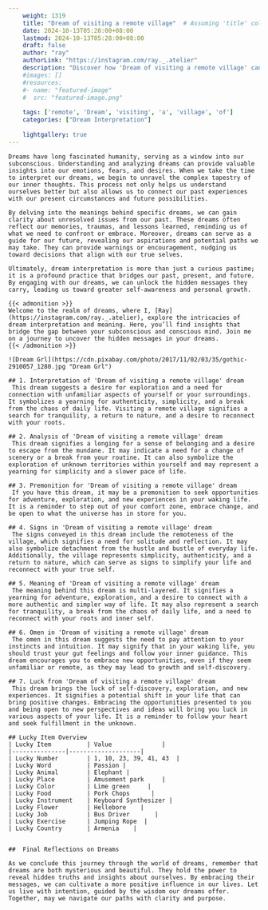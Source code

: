 ```yaml
---
    weight: 1319
    title: "Dream of visiting a remote village"  # Assuming 'title' column exists
    date: 2024-10-13T05:28:00+08:00
    lastmod: 2024-10-13T05:28:00+08:00
    draft: false
    author: "ray"
    authorLink: "https://instagram.com/ray._.atelier"
    description: "Discover how 'Dream of visiting a remote village' can interpret your future and uncover its significant meanings in your life."
    #images: []
    #resources:
    #- name: "featured-image"
    #  src: "featured-image.png"
    
    tags: ['remote', 'Dream', 'visiting', 'a', 'village', 'of']
    categories: ["Dream Interpretation"]
    
    lightgallery: true
---
```

    
    Dreams have long fascinated humanity, serving as a window into our subconscious. Understanding and analyzing dreams can provide valuable insights into our emotions, fears, and desires. When we take the time to interpret our dreams, we begin to unravel the complex tapestry of our inner thoughts. This process not only helps us understand ourselves better but also allows us to connect our past experiences with our present circumstances and future possibilities.
    
    By delving into the meanings behind specific dreams, we can gain clarity about unresolved issues from our past. These dreams often reflect our memories, traumas, and lessons learned, reminding us of what we need to confront or embrace. Moreover, dreams can serve as a guide for our future, revealing our aspirations and potential paths we may take. They can provide warnings or encouragement, nudging us toward decisions that align with our true selves.
    
    Ultimately, dream interpretation is more than just a curious pastime; it is a profound practice that bridges our past, present, and future. By engaging with our dreams, we can unlock the hidden messages they carry, leading us toward greater self-awareness and personal growth.
    
    {{< admonition >}}
    Welcome to the realm of dreams, where I, [Ray](https://instagram.com/ray._.atelier), explore the intricacies of dream interpretation and meaning. Here, you’ll find insights that bridge the gap between your subconscious and conscious mind. Join me on a journey to uncover the hidden messages in your dreams.
    {{< /admonition >}}
    
    ![Dream Grl](https://cdn.pixabay.com/photo/2017/11/02/03/35/gothic-2910057_1280.jpg "Dream Grl")
    
    ## 1. Interpretation of 'Dream of visiting a remote village' dream
     This dream suggests a desire for exploration and a need for connection with unfamiliar aspects of yourself or your surroundings. It symbolizes a yearning for authenticity, simplicity, and a break from the chaos of daily life. Visiting a remote village signifies a search for tranquility, a return to nature, and a desire to reconnect with your roots.
    
    ## 2. Analysis of 'Dream of visiting a remote village' dream
     This dream signifies a longing for a sense of belonging and a desire to escape from the mundane. It may indicate a need for a change of scenery or a break from your routine. It can also symbolize the exploration of unknown territories within yourself and may represent a yearning for simplicity and a slower pace of life.
    
    ## 3. Premonition for 'Dream of visiting a remote village' dream
     If you have this dream, it may be a premonition to seek opportunities for adventure, exploration, and new experiences in your waking life. It is a reminder to step out of your comfort zone, embrace change, and be open to what the universe has in store for you.
    
    ## 4. Signs in 'Dream of visiting a remote village' dream
     The signs conveyed in this dream include the remoteness of the village, which signifies a need for solitude and reflection. It may also symbolize detachment from the hustle and bustle of everyday life. Additionally, the village represents simplicity, authenticity, and a return to nature, which can serve as signs to simplify your life and reconnect with your true self.
    
    ## 5. Meaning of 'Dream of visiting a remote village' dream
     The meaning behind this dream is multi-layered. It signifies a yearning for adventure, exploration, and a desire to connect with a more authentic and simpler way of life. It may also represent a search for tranquility, a break from the chaos of daily life, and a need to reconnect with your roots and inner self.
    
    ## 6. Omen in 'Dream of visiting a remote village' dream
     The omen in this dream suggests the need to pay attention to your instincts and intuition. It may signify that in your waking life, you should trust your gut feelings and follow your inner guidance. This dream encourages you to embrace new opportunities, even if they seem unfamiliar or remote, as they may lead to growth and self-discovery.
    
    ## 7. Luck from 'Dream of visiting a remote village' dream
     This dream brings the luck of self-discovery, exploration, and new experiences. It signifies a potential shift in your life that can bring positive changes. Embracing the opportunities presented to you and being open to new perspectives and ideas will bring you luck in various aspects of your life. It is a reminder to follow your heart and seek fulfillment in the unknown.
    
    ## Lucky Item Overview
    | Lucky Item          | Value              |
    |---------------|--------------------|
    | Lucky Number        | 1, 10, 23, 39, 41, 43  |
    | Lucky Word          | Passion |
    | Lucky Animal        | Elephant |
    | Lucky Place         | Amusement park     |
    | Lucky Color         | Lime green     |
    | Lucky Food          | Pork Chops      |
    | Lucky Instrument    | Keyboard Synthesizer |
    | Lucky Flower        | Hellebore    |
    | Lucky Job           | Bus Driver       |
    | Lucky Exercise      | Jumping Rope  |
    | Lucky Country       | Armenia    |
    
    
    ##  Final Reflections on Dreams
    
    As we conclude this journey through the world of dreams, remember that dreams are both mysterious and beautiful. They hold the power to reveal hidden truths and insights about ourselves. By embracing their messages, we can cultivate a more positive influence in our lives. Let us live with intention, guided by the wisdom our dreams offer. Together, may we navigate our paths with clarity and purpose.
    